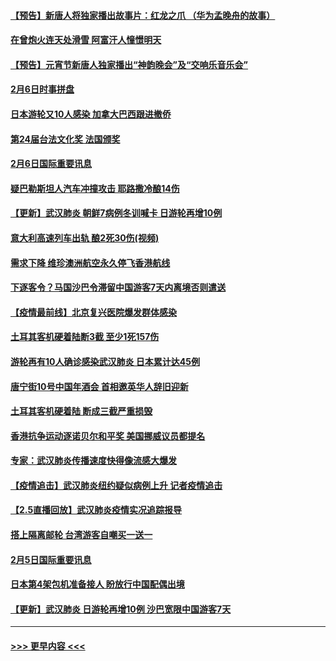 #### [【预告】新唐人将独家播出故事片：红龙之爪 （华为孟晚舟的故事）](../pages/prog202/a102767728.md?t=02071144) 
#### [在曾炮火连天处滑雪 阿富汗人憧憬明天](../pages/prog202/a102771290.md?t=02071144) 
#### [【预告】元宵节新唐人独家播出“神韵晚会”及“交响乐音乐会”](../pages/prog202/a102767674.md?t=02071144) 
#### [2月6日时事拼盘](../pages/prog202/a102771225.md?t=02071144) 
#### [日本游轮又10人感染 加拿大巴西跟进撤侨](../pages/prog202/a102771084.md?t=02071144) 
#### [第24届台法文化奖 法国颁奖](../pages/prog202/a102771032.md?t=02071144) 
#### [2月6日国际重要讯息](../pages/prog202/a102770794.md?t=02071144) 
#### [疑巴勒斯坦人汽车冲撞攻击 耶路撒冷酿14伤](../pages/prog202/a102770586.md?t=02071144) 
#### [【更新】武汉肺炎 朝鲜7病例冬训喊卡 日游轮再增10例](../pages/prog202/a102770740.md?t=02071144) 
#### [意大利高速列车出轨 酿2死30伤(视频)](../pages/prog202/a102770762.md?t=02071144) 
#### [需求下降 维珍澳洲航空永久停飞香港航线](../pages/prog202/a102770751.md?t=02071144) 
#### [下逐客令？马国沙巴令滞留中国游客7天内离境否则遣送](../pages/prog202/a102770640.md?t=02071144) 
#### [【疫情最前线】北京复兴医院爆发群体感染](../pages/prog202/a102770602.md?t=02071144) 
#### [土耳其客机硬着陆断3截 至少1死157伤](../pages/prog202/a102770508.md?t=02071144) 
#### [游轮再有10人确诊感染武汉肺炎 日本累计达45例](../pages/prog202/a102770476.md?t=02071144) 
#### [唐宁街10号中国年酒会 首相邀英华人辞旧迎新](../pages/prog202/a102770458.md?t=02071144) 
#### [土耳其客机硬着陆 断成三截严重损毁](../pages/prog202/a102770239.md?t=02071144) 
#### [香港抗争运动逐诺贝尔和平奖 美国挪威议员都提名](../pages/prog202/a102770390.md?t=02071144) 
#### [专家：武汉肺炎传播速度快得像流感大爆发](../pages/prog202/a102770132.md?t=02071144) 
#### [【疫情追击】武汉肺炎纽约疑似病例上升 记者疫情追击](../pages/prog202/a102770000.md?t=02071144) 
#### [【2.5直播回放】武汉肺炎疫情实况追踪报导](../pages/prog202/a102769913.md?t=02071144) 
#### [搭上隔离邮轮 台湾游客自嘲买一送一](../pages/prog202/a102769845.md?t=02071144) 
#### [2月5日国际重要讯息](../pages/prog202/a102769821.md?t=02071144) 
#### [日本第4架包机准备接人 盼放行中国配偶出境](../pages/prog202/a102769765.md?t=02071144) 
#### [【更新】武汉肺炎 日游轮再增10例 沙巴宽限中国游客7天](../pages/prog202/a102758911.md?t=02071144) 

----
#### [ >>> 更早内容 <<< ](../indexes/prog202-earlier.md)
